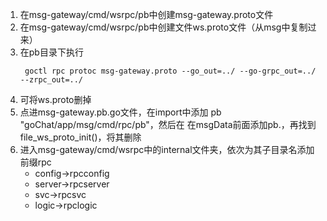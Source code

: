 1. 在msg-gateway/cmd/wsrpc/pb中创建msg-gateway.proto文件
2. 在msg-gateway/cmd/wsrpc/pb中创建文件ws.proto文件（从msg中复制过来）
3. 在pb目录下执行
   ```shell
    goctl rpc protoc msg-gateway.proto --go_out=../ --go-grpc_out=../  --zrpc_out=../
    ```
4. 可将ws.proto删掉
5. 点进msg-gateway.pb.go文件，在import中添加  pb "goChat/app/msg/cmd/rpc/pb"，然后在
    在msgData前面添加pb.，再找到file_ws_proto_init()，将其删除
6. 进入msg-gateway/cmd/wsrpc中的internal文件夹，依次为其子目录名添加前缀rpc
   - config->rpcconfig
   - server->rpcserver
   - svc->rpcsvc
   - logic->rpclogic
